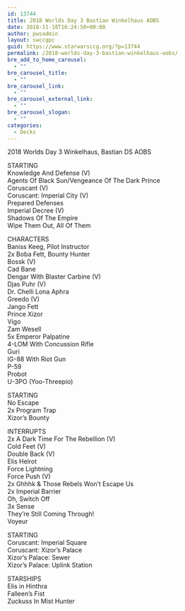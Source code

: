 ```yaml
---
id: 13744
title: 2018 Worlds Day 3 Bastian Winkelhaus AOBS
date: 2018-11-18T16:24:50+00:00
author: pwsadmin
layout: swccgpc
guid: https://www.starwarsccg.org/?p=13744
permalink: /2018-worlds-day-3-bastian-winkelhaus-aobs/
bre_add_to_home_carousel:
  - ""
bre_carousel_title:
  - ""
bre_carousel_link:
  - ""
bre_carousel_external_link:
  - ""
bre_carousel_slogan:
  - ""
categories:
  - Decks
---
```

2018 Worlds Day 3 Winkelhaus, Bastian DS AOBS

STARTING  
Knowledge And Defense (V)  
Agents Of Black Sun/Vengeance Of The Dark Prince  
Coruscant (V)  
Coruscant: Imperial City (V)  
Prepared Defenses  
Imperial Decree (V)  
Shadows Of The Empire  
Wipe Them Out, All Of Them

CHARACTERS  
Baniss Keeg, Pilot Instructor  
2x Boba Fett, Bounty Hunter  
Bossk (V)  
Cad Bane  
Dengar With Blaster Carbine (V)  
Djas Puhr (V)  
Dr. Chelli Lona Aphra  
Greedo (V)  
Jango Fett  
Prince Xizor  
Vigo  
Zam Wesell  
5x Emperor Palpatine  
4-LOM With Concussion Rifle  
Guri  
IG-88 With Riot Gun  
P-59  
Probot  
U-3PO (Yoo-Threepio)

STARTING  
No Escape  
2x Program Trap  
Xizor&#8217;s Bounty

INTERRUPTS  
2x A Dark Time For The Rebellion (V)  
Cold Feet (V)  
Double Back (V)  
Elis Helrot  
Force Lightning  
Force Push (V)  
2x Ghhhk & Those Rebels Won&#8217;t Escape Us  
2x Imperial Barrier  
Oh, Switch Off  
3x Sense  
They&#8217;re Still Coming Through!  
Voyeur

STARTING  
Coruscant: Imperial Square  
Coruscant: Xizor&#8217;s Palace  
Xizor&#8217;s Palace: Sewer  
Xizor&#8217;s Palace: Uplink Station

STARSHIPS  
Elis in Hinthra  
Falleen&#8217;s Fist  
Zuckuss In Mist Hunter